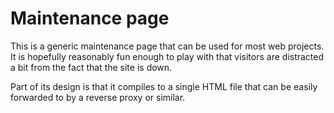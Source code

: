 # Maintenance page

This is a generic maintenance page that can be used for most web projects. It is hopefully reasonably fun enough to play with that visitors are distracted a bit from the fact that the site is down.

Part of its design is that it compiles to a single HTML file that can be easily forwarded to by a reverse proxy or similar.
